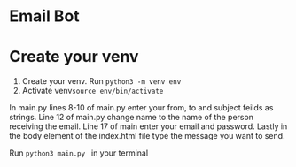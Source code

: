 # Email Bot

# Create your venv
1. Create your venv. Run `python3 -m venv env`
2. Activate venv`source env/bin/activate`

In main.py lines 8-10 of main.py enter your from, to and subject feilds as strings. Line 12 of main.py change name to the name of the person receiving the email. Line 17 of main enter your email and password. Lastly in the body element of the index.html file type the message you want to send.

Run `python3 main.py ` in your terminal
